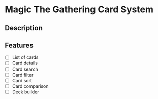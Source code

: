 # Magic The Gathering Card System

## Description

## Features

- [ ] List of cards
- [ ] Card details
- [ ] Card search
- [ ] Card filter
- [ ] Card sort
- [ ] Card comparison
- [ ] Deck builder
